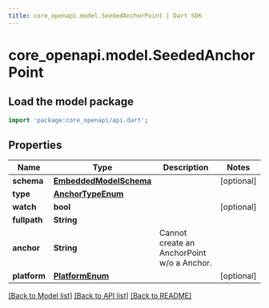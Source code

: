 ```yaml
---
title: core_openapi.model.SeededAnchorPoint | Dart SDK
---
```


# core_openapi.model.SeededAnchorPoint

## Load the model package
```dart
import 'package:core_openapi/api.dart';
```

## Properties
Name | Type | Description | Notes
------------ | ------------- | ------------- | -------------
**schema** | [**EmbeddedModelSchema**](EmbeddedModelSchema.md) |  | [optional] 
**type** | [**AnchorTypeEnum**](AnchorTypeEnum.md) |  | 
**watch** | **bool** |  | [optional] 
**fullpath** | **String** |  | 
**anchor** | **String** | Cannot create an AnchorPoint w/o a Anchor. | 
**platform** | [**PlatformEnum**](PlatformEnum.md) |  | [optional] 

[[Back to Model list]](../README.md#documentation-for-models) [[Back to API list]](../README.md#documentation-for-api-endpoints) [[Back to README]](../README.md)


